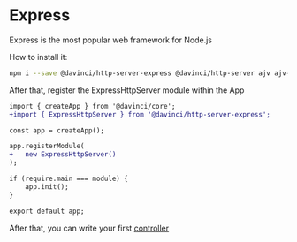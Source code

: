 # Express

Express is the most popular web framework for Node.js

How to install it:

```bash
npm i --save @davinci/http-server-express @davinci/http-server ajv ajv-formats express
```

After that, register the ExpressHttpServer module within the App

```diff
import { createApp } from '@davinci/core';
+import { ExpressHttpServer } from '@davinci/http-server-express';

const app = createApp();

app.registerModule(
+	new ExpressHttpServer()
);

if (require.main === module) {
	app.init();
}

export default app;

```

After that, you can write your first [controller](controllers)
